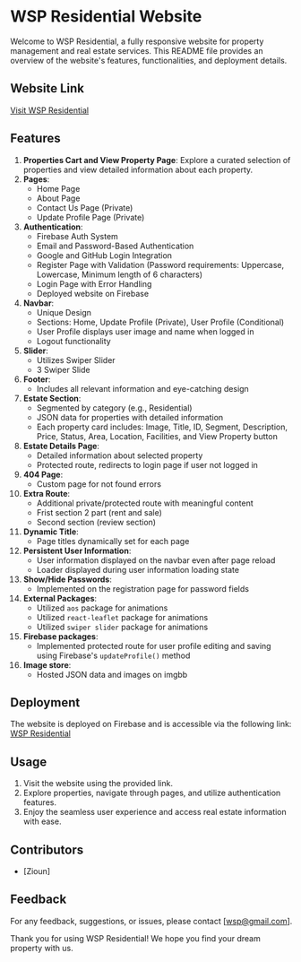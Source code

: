 # WSP Residential Website

Welcome to WSP Residential, a fully responsive website for property management and real estate services. This README file provides an overview of the website's features, functionalities, and deployment details.

## Website Link
[Visit WSP Residential](https://assignment-09-30e4b.web.app/)

## Features

1. **Properties Cart and View Property Page**: Explore a curated selection of properties and view detailed information about each property.
2. **Pages**:
   - Home Page
   - About Page
   - Contact Us Page (Private)
   - Update Profile Page (Private)
3. **Authentication**:
   - Firebase Auth System
   - Email and Password-Based Authentication
   - Google and GitHub Login Integration
   - Register Page with Validation (Password requirements: Uppercase, Lowercase, Minimum length of 6 characters)
   - Login Page with Error Handling
   - Deployed website on Firebase
4. **Navbar**:
   - Unique Design
   - Sections: Home, Update Profile (Private), User Profile (Conditional)
   - User Profile displays user image and name when logged in
   - Logout functionality
5. **Slider**:
   - Utilizes Swiper Slider
   - 3 Swiper Slide
6. **Footer**:
   - Includes all relevant information and eye-catching design
7. **Estate Section**:
   - Segmented by category (e.g., Residential)
   - JSON data for properties with detailed information
   - Each property card includes: Image, Title, ID, Segment, Description, Price, Status, Area, Location, Facilities, and View Property button
8. **Estate Details Page**:
   - Detailed information about selected property
   - Protected route, redirects to login page if user not logged in
9. **404 Page**:
   - Custom page for not found errors
10. **Extra Route**:
    - Additional private/protected route with meaningful content
    - Frist section 2 part (rent and sale)
    - Second section (review section)
11. **Dynamic Title**:
    - Page titles dynamically set for each page
12. **Persistent User Information**:
    - User information displayed on the navbar even after page reload
    - Loader displayed during user information loading state
13. **Show/Hide Passwords**:
    - Implemented on the registration page for password fields
14. **External Packages**:
    - Utilized `aos` package for animations
    - Utilized `react-leaflet` package for animations
    - Utilized `swiper slider` package for animations
15. **Firebase packages**:
    - Implemented protected route for user profile editing and saving using Firebase's `updateProfile()` method
16. **Image store**:
    - Hosted JSON data and images on imgbb
## Deployment
The website is deployed on Firebase and is accessible via the following link: [WSP Residential](https://assignment-09-30e4b.web.app/)

## Usage
1. Visit the website using the provided link.
2. Explore properties, navigate through pages, and utilize authentication features.
3. Enjoy the seamless user experience and access real estate information with ease.

## Contributors
- [Zioun]

## Feedback
For any feedback, suggestions, or issues, please contact [wsp@gmail.com].

Thank you for using WSP Residential! We hope you find your dream property with us.

